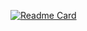 [![Readme Card](https://github-readme-stats.vercel.app/api/pin/?username=gurdl0525&theme=jolly&repo=ToDoList)](https://github.com/gurdl0525/ToDoList)
